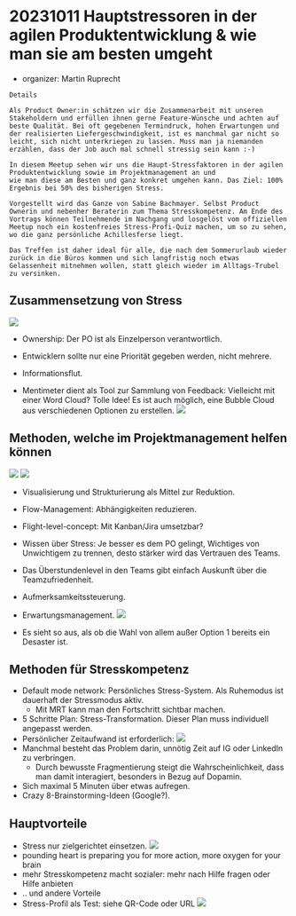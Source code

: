 # 20231011 Hauptstressoren in der agilen Produktentwicklung & wie man sie am besten umgeht

* organizer: Martin Ruprecht

```
Details

Als Product Owner:in schätzen wir die Zusammenarbeit mit unseren Stakeholdern und erfüllen ihnen gerne Feature-Wünsche und achten auf beste Qualität. Bei oft gegebenen Termindruck, hohen Erwartungen und der realisierten Liefergeschwindigkeit, ist es manchmal gar nicht so leicht, sich nicht unterkriegen zu lassen. Muss man ja niemanden erzählen, dass der Job auch mal schnell stressig sein kann :-)

In diesem Meetup sehen wir uns die Haupt-Stressfaktoren in der agilen Produktentwicklung sowie im Projektmanagement an und
wie man diese am Besten und ganz konkret umgehen kann. Das Ziel: 100% Ergebnis bei 50% des bisherigen Stress.

Vorgestellt wird das Ganze von Sabine Bachmayer. Selbst Product Ownerin und nebenher Beraterin zum Thema Stresskompetenz. Am Ende des Vortrags können Teilnehmende im Nachgang und losgelöst vom offiziellen Meetup noch ein kostenfreies Stress-Profi-Quiz machen, um so zu sehen, wo die ganz persönliche Achillesferse liegt.

Das Treffen ist daher ideal für alle, die nach dem Sommerurlaub wieder zurück in die Büros kommen und sich langfristig noch etwas Gelassenheit mitnehmen wollen, statt gleich wieder im Alltags-Trubel zu versinken.
```
## Zusammensetzung von Stress
![](img00.png)

* Ownership: Der PO ist als Einzelperson verantwortlich.
* Entwicklern sollte nur eine Priorität gegeben werden, nicht mehrere.
* Informationsflut.

* Mentimeter dient als Tool zur Sammlung von Feedback: Vielleicht mit einer Word Cloud? Tolle Idee! Es ist auch möglich, eine Bubble Cloud aus verschiedenen Optionen zu erstellen.
![](img01.png)

## Methoden, welche im Projektmanagement helfen können
![](img02.png)
![](img03.png)

* Visualisierung und Strukturierung als Mittel zur Reduktion.
* Flow-Management: Abhängigkeiten reduzieren.
* Flight-level-concept: Mit Kanban/Jira umsetzbar?
* Wissen über Stress: Je besser es dem PO gelingt, Wichtiges von Unwichtigem zu trennen, desto stärker wird das Vertrauen des Teams.
* Das Überstundenlevel in den Teams gibt einfach Auskunft über die Teamzufriedenheit.
* Aufmerksamkeitssteuerung.
* Erwartungsmanagement.
![](img04.png)

* Es sieht so aus, als ob die Wahl von allem außer Option 1 bereits ein Desaster ist.

## Methoden für Stresskompetenz

* Default mode network: Persönliches Stress-System. Als Ruhemodus ist dauerhaft der Stressmodus aktiv.
  * Mit MRT kann man den Fortschritt sichtbar machen.
* 5 Schritte Plan: Stress-Transformation. Dieser Plan muss individuell angepasst werden.
* Persönlicher Zeitaufwand ist erforderlich:
![](img05.png)
* Manchmal besteht das Problem darin, unnötig Zeit auf IG oder LinkedIn zu verbringen.
  * Durch bewusste Fragmentierung steigt die Wahrscheinlichkeit, dass man damit interagiert, besonders in Bezug auf Dopamin.
* Sich maximal 5 Minuten über etwas aufregen.
* Crazy 8-Brainstorming-Ideen (Google?).

## Hauptvorteile

* Stress nur zielgerichtet einsetzen.
![](img06.png)
* pounding heart is preparing you for more action, more oxygen for your brain
* mehr Stresskompetenz macht sozialer: mehr nach Hilfe fragen oder Hilfe anbieten
* .. und andere Vorteile
* Stress-Profil als Test: siehe QR-Code oder URL
![](img07.png)
